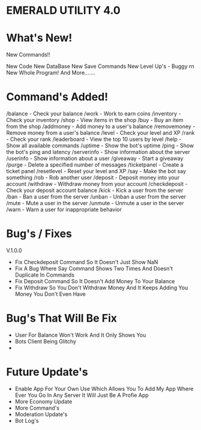 # EMERALD UTILITY 4.0



# What's New!

New Commands!!

New Code
New DataBase
New Save Commands
New Level Up's - Buggy rn
New Whole Program!
And More.......


# Command's Added!

/balance - Check your balance
/work - Work to earn coins
/inventory - Check your inventory
/shop - View items in the shop
/buy - Buy an item from the shop
/addmoney - Add money to a user's balance
/removemoney - Remove money from a user's balance
/level - Check your level and XP
/rank - Check your rank
/leaderboard - View the top 10 users by level
/help - Show all available commands
/uptime - Show the bot's uptime
/ping - Show the bot's ping and latency
/serverinfo - Show information about the server
/userinfo - Show information about a user
/giveaway - Start a giveaway
/purge - Delete a specified number of messages
/ticketpanel - Create a ticket panel
/resetlevel - Reset your level and XP
/say - Make the bot say something
/rob - Rob another user
/deposit - Deposit money into your account
/withdraw - Withdraw money from your account
/checkdeposit - Check your deposit account balance
/kick - Kick a user from the server
/ban - Ban a user from the server
/unban - Unban a user from the server
/mute - Mute a user in the server
/unmute - Unmute a user in the server
/warn - Warn a user for inappropriate behavior


# Bug's / Fixes

V.1.0.0

- Fix Checkdeposit Command So It Doesn't Just Show NaN
- Fix A Bug Where Say Command Shows Two Times And Doesn't Duplicate In Commands
- Fix Deposit Command So It Doesn't Add Money To Your Balance
- Fix Withdraw So You Don't Withdraw Money And It Keeps Adding You Money You Don't Even Have


# Bug's That Will Be Fix

- User For Balance Won't Work And It Only Shows You
- Bots Client Being Glitchy
- 


# Future Update's

- Enable App For Your Own Use Which Allows You To Add My App Where Ever You Go In Any Server It Will Just Be A Profie App
- More Economy Update
- More Command's
- Moderation Update's
- Bot Log's
